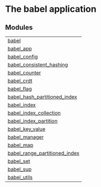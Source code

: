 

# The babel application #


## Modules ##


<table width="100%" border="0" summary="list of modules">
<tr><td><a href="https://gitlab.com/leapsight/babel/blob/master/doc/babel.md" class="module">babel</a></td></tr>
<tr><td><a href="https://gitlab.com/leapsight/babel/blob/master/doc/babel_app.md" class="module">babel_app</a></td></tr>
<tr><td><a href="https://gitlab.com/leapsight/babel/blob/master/doc/babel_config.md" class="module">babel_config</a></td></tr>
<tr><td><a href="https://gitlab.com/leapsight/babel/blob/master/doc/babel_consistent_hashing.md" class="module">babel_consistent_hashing</a></td></tr>
<tr><td><a href="https://gitlab.com/leapsight/babel/blob/master/doc/babel_counter.md" class="module">babel_counter</a></td></tr>
<tr><td><a href="https://gitlab.com/leapsight/babel/blob/master/doc/babel_crdt.md" class="module">babel_crdt</a></td></tr>
<tr><td><a href="https://gitlab.com/leapsight/babel/blob/master/doc/babel_flag.md" class="module">babel_flag</a></td></tr>
<tr><td><a href="https://gitlab.com/leapsight/babel/blob/master/doc/babel_hash_partitioned_index.md" class="module">babel_hash_partitioned_index</a></td></tr>
<tr><td><a href="https://gitlab.com/leapsight/babel/blob/master/doc/babel_index.md" class="module">babel_index</a></td></tr>
<tr><td><a href="https://gitlab.com/leapsight/babel/blob/master/doc/babel_index_collection.md" class="module">babel_index_collection</a></td></tr>
<tr><td><a href="https://gitlab.com/leapsight/babel/blob/master/doc/babel_index_partition.md" class="module">babel_index_partition</a></td></tr>
<tr><td><a href="https://gitlab.com/leapsight/babel/blob/master/doc/babel_key_value.md" class="module">babel_key_value</a></td></tr>
<tr><td><a href="https://gitlab.com/leapsight/babel/blob/master/doc/babel_manager.md" class="module">babel_manager</a></td></tr>
<tr><td><a href="https://gitlab.com/leapsight/babel/blob/master/doc/babel_map.md" class="module">babel_map</a></td></tr>
<tr><td><a href="https://gitlab.com/leapsight/babel/blob/master/doc/babel_range_partitioned_index.md" class="module">babel_range_partitioned_index</a></td></tr>
<tr><td><a href="https://gitlab.com/leapsight/babel/blob/master/doc/babel_set.md" class="module">babel_set</a></td></tr>
<tr><td><a href="https://gitlab.com/leapsight/babel/blob/master/doc/babel_sup.md" class="module">babel_sup</a></td></tr>
<tr><td><a href="https://gitlab.com/leapsight/babel/blob/master/doc/babel_utils.md" class="module">babel_utils</a></td></tr></table>

